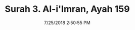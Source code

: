 ---
title       : "Surah 3. Al-i'Imran, Ayah 159"
date        : 7/25/2018 2:50:55 PM
draft       : false
type        : "quran"
layout      : "compare"
BookCode    : "CMP"
SurahNumber : "3"
AyahNumber  : "159"
TotalAyah   : "200"
---